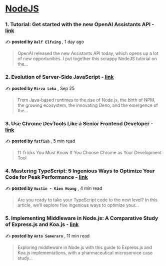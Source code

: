 
<h1><a href=https://medium.com/tag/nodejs/recommended target="_blank" rel="noopener noreferrer">NodeJS</a></h1>
<h3>1. Tutorial: Get started with the new OpenAI Assistants API - <a href=https://medium.com/@ralfelfving/tutorial-get-started-with-the-new-openai-assistants-api-7049c2517bfe?source=tag_recommended_feed---------0-84----------nodejs----------a668d55d_5522_4ea8_ba64_06e135098130------- target="_blank" rel="noopener noreferrer">link</a></h3>

✍️ **posted by `Ralf Elfving`** <date> , 1 day ago</date>

<blockquote>OpenAI released the new Assistants API today, which opens up a lot of new opportunities. I put together this scrappy NodeJS tutorial on the…</blockquote>

<h3>2. Evolution of Server-Side JavaScript - <a href=https://medium.com/itnext/evolution-of-server-side-javascript-314a8d408da4?source=tag_recommended_feed---------1-107----------nodejs----------a668d55d_5522_4ea8_ba64_06e135098130------- target="_blank" rel="noopener noreferrer">link</a></h3>

✍️ **posted by `Mirza Leka`** <date> , Sep 25</date>

<blockquote>From Java-based runtimes to the rise of Node.js, the birth of NPM, the growing ecosystem, the innovating Deno, and the emergence of the…</blockquote>

<h3>3. Use Chrome DevTools Like a Senior Frontend Developer - <a href=https://medium.com/javascript-in-plain-english/use-chrome-devtools-like-a-senior-frontend-developer-97ad3ee47647?source=tag_recommended_feed---------2-85----------nodejs----------a668d55d_5522_4ea8_ba64_06e135098130------- target="_blank" rel="noopener noreferrer">link</a></h3>

✍️ **posted by `fatfish`** <date> , 5 min read</date>

<blockquote>11 Tricks You Must Know If You Choose Chrome as Your Development Tool</blockquote>

<h3>4. Mastering TypeScript: 5 Ingenious Ways to Optimize Your Code for Peak Performance - <a href=https://medium.com/@devhoangkien/mastering-typescript-5-ingenious-ways-to-optimize-your-code-for-peak-performance-69878e43b099?source=tag_recommended_feed---------3-84----------nodejs----------a668d55d_5522_4ea8_ba64_06e135098130------- target="_blank" rel="noopener noreferrer">link</a></h3>

✍️ **posted by `Austin - Kien Hoang`** <date> , 4 min read</date>

<blockquote>Are you ready to take your TypeScript code to the next level? In this article, we’ll explore five ingenious ways to optimize your…</blockquote>

<h3>5. Implementing Middleware in Node.js: A Comparative Study of Express.js and Koa.js - <a href=https://medium.com/bitsrc/implementing-middleware-in-node-js-a-comparative-study-of-express-js-and-koa-js-a93f2ebd867c?source=tag_recommended_feed---------4-107----------nodejs----------a668d55d_5522_4ea8_ba64_06e135098130------- target="_blank" rel="noopener noreferrer">link</a></h3>

✍️ **posted by `Anto Semeraro`** <date> , 11 min read</date>

<blockquote>Exploring middleware in Node.js with this guide to Express.js and Koa.js implementations, with a pharmaceutical microservice case study…</blockquote>

